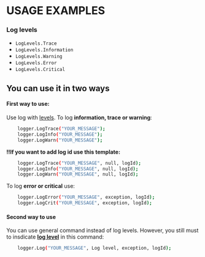 # USAGE EXAMPLES

### Log levels
* `LogLevels.Trace`
* `LogLevels.Information`
* `LogLevels.Warning`
* `LogLevels.Error`
* `LogLevels.Critical`

## You can use it in two ways

#### First way to use:
Use log with [levels](#You-can-log-using-diffent-levels:). To log **information, trace or warning**:

```bash
	logger.LogTrace("YOUR_MESSAGE");	
	logger.LogInfo("YOUR_MESSAGE");
	logger.LogWarn("YOUR_MESSAGE");
```

**‼️If you want to add log id use this template:**

```bash
	logger.LogTrace("YOUR_MESSAGE", null, logId);
	logger.LogInfo("YOUR_MESSAGE", null, logId);
	logger.LogWarn("YOUR_MESSAGE", null, logId);
```

To log **error or critical** use:

```bash
	logger.LogError("YOUR_MESSAGE", exception, logId);
	logger.LogCrit("YOUR_MESSAGE", exception, logId);
```

#### Second way to use
You can use general command instead of log levels. However, you still must to insdicate **[log level](#Log-levels)** in this command:

```bash
	logger.Log("YOUR_MESSAGE", Log level, exception, logId);
```
